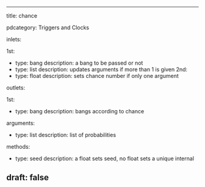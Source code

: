 --- 


title: chance

pdcategory: Triggers and Clocks

inlets:

  1st:
  - type: bang
    description: a bang to be passed or not
  - type: list
    description: updates arguments if more than 1 is given
  2nd:
  - type: float
    description: sets chance number if only one argument

outlets:

  1st:
  - type: bang
    description: bangs according to chance

arguments:
  - type: list
    description: list of probabilities

methods:
  - type: seed <float>
    description: a float sets seed, no float sets a unique internal



draft: false
---